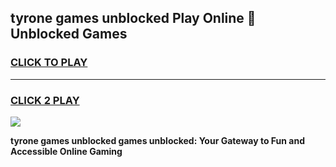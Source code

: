 
## tyrone games unblocked Play Online 👋 Unblocked Games
<h3>
<a href="https://premium.freeplayer.one?title=tyrone_games_unblocked&ref=19F">CLICK TO PLAY</a></h3>
<hr>

<h3>
<a href="https://premium.freeplayer.one?title=tyrone_games_unblocked&ref=19F">CLICK 2 PLAY</a>
  
</h3>

<a href="https://premium.freeplayer.one?title=tyrone_games_unblocked&ref=19F"><img src="https://clearcache.store/games.png"></a>


**tyrone games unblocked games unblocked: Your Gateway to Fun and Accessible Online Gaming**
